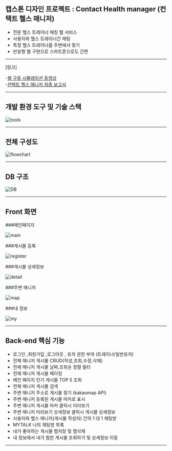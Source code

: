 
## 캡스톤 디자인 프로젝트  : Contact Health manager (컨택트 헬스 매니저)
- 전문 헬스 트레이너 매칭 웹 서비스
- 사용자와 헬스 트레이너간 채팅 
- 특정 헬스 트레이너를 주변에서 찾기
- 반응형 웹 구현으로 스마트폰으로도 간편

---
[링크]

-<a href="https://www.youtube.com/watch?v=dygkSRegXVY&t=28s">웹 구동 시뮬레이션 동영상</a>
<br>
-<a href="https://github.com/ContactHealthManager/spring_practice/tree/master/document">컨택트 헬스 매니저 최종 보고서</a>

---

## 개발 환경 도구 및 기술 스택
![tools](https://user-images.githubusercontent.com/43032589/102872643-573dbb00-4483-11eb-8fa4-3b1aef6f4dc9.png)

---

## 전체 구성도
![flowchart](https://user-images.githubusercontent.com/43032589/102872665-6290e680-4483-11eb-864b-c23213dd4de5.png)

---

## DB 구조
![DB](https://user-images.githubusercontent.com/43032589/102874193-7d645a80-4485-11eb-8df2-c1ab5c0d3320.png)


---

## Front 화면 

###메인페이지

![main](https://user-images.githubusercontent.com/43032589/102874509-e21fb500-4485-11eb-88c2-d0bec7ee1af2.png)

###게시물 등록

![register](https://user-images.githubusercontent.com/43032589/102874513-e2b84b80-4485-11eb-8927-0a56217b9c32.png)

###게시물 상세정보

![detail](https://user-images.githubusercontent.com/43032589/102874517-e350e200-4485-11eb-95e0-a6036b86bc86.png)

###주변 매니저

![map](https://user-images.githubusercontent.com/43032589/102874520-e350e200-4485-11eb-9a1d-cd03b32d5de6.png)

###내 정보

![my](https://user-images.githubusercontent.com/43032589/102874521-e3e97880-4485-11eb-9778-254a0b2d4651.png)


---

## Back-end 핵심 기능
- 로그인 ,회원가입 ,로그아웃 , 유저 권한 부여 (트레이너/일반유저)
- 전체 매니저 게시물 CRUD(작성,조회,수정,삭제) 
- 전체 매니저 게시물 날짜,조회순 정렬 필터 
- 전체 매니저 게시물 페이징
- 메인 페이지 인기 게시물 TOP 5 조회
- 전체 매니저 게시물 검색
- 주변 매니저 주소로 게시물 찾기 (kakaomap API)
- 주변 매니저 등록된 게시물 마커로 표시
- 주변 매니저 게시물 마커 클릭시 미리보기
- 주변 매니저 미리보기 상세정보 클릭시 게시물 상세정보
- 사용자와 헬스 매니저(게시물 작성자) 간의 1 대 1 채팅방
- MYTALK 나의 채팅방 목록
- 내가 좋아하는 게시물 찜저장 및 찜삭제
- 내 정보에서 내가 찜한 게시물 조회하기 및 상세정보 이동

---
